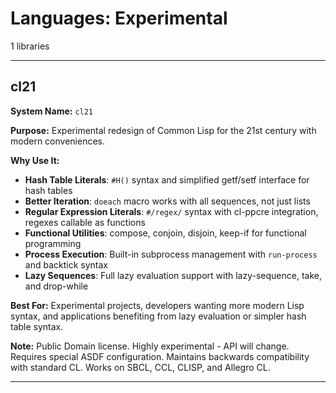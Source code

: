 # Languages: Experimental

1 libraries

---

## cl21

**System Name:** `cl21`

**Purpose:** Experimental redesign of Common Lisp for the 21st century with modern conveniences.

**Why Use It:**
- **Hash Table Literals**: `#H()` syntax and simplified getf/setf interface for hash tables
- **Better Iteration**: `doeach` macro works with all sequences, not just lists
- **Regular Expression Literals**: `#/regex/` syntax with cl-ppcre integration, regexes callable as functions
- **Functional Utilities**: compose, conjoin, disjoin, keep-if for functional programming
- **Process Execution**: Built-in subprocess management with `run-process` and backtick syntax
- **Lazy Sequences**: Full lazy evaluation support with lazy-sequence, take, and drop-while

**Best For:** Experimental projects, developers wanting more modern Lisp syntax, and applications benefiting from lazy evaluation or simpler hash table syntax.

**Note:** Public Domain license. Highly experimental - API will change. Requires special ASDF configuration. Maintains backwards compatibility with standard CL. Works on SBCL, CCL, CLISP, and Allegro CL.

---


